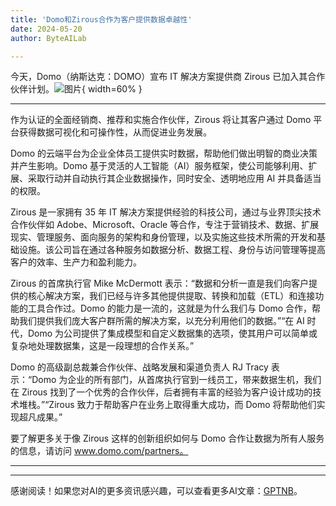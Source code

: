 ```yaml
---
title: 'Domo和Zirous合作为客户提供数据卓越性'
date: 2024-05-20
author: ByteAILab

---
```


今天，Domo（纳斯达克：DOMO）宣布 IT 解决方案提供商 Zirous 已加入其合作伙伴计划。![图片](https://ai-techpark.com/wp-content/uploads/2024/05/Domo-960x540.jpg){ width=60% }

---
作为认证的全面经销商、推荐和实施合作伙伴，Zirous 将让其客户通过 Domo 平台获得数据可视化和可操作性，从而促进业务发展。

Domo 的云端平台为企业全体员工提供实时数据，帮助他们做出明智的商业决策并产生影响。Domo 基于灵活的人工智能（AI）服务框架，使公司能够利用、扩展、采取行动并自动执行其企业数据操作，同时安全、透明地应用 AI 并具备适当的权限。

Zirous 是一家拥有 35 年 IT 解决方案提供经验的科技公司，通过与业界顶尖技术合作伙伴如 Adobe、Microsoft、Oracle 等合作，专注于营销技术、数据、扩展现实、管理服务、面向服务的架构和身份管理，以及实施这些技术所需的开发和基础设施。该公司旨在通过各种服务如数据分析、数据工程、身份与访问管理等提高客户的效率、生产力和盈利能力。

Zirous 的首席执行官 Mike McDermott 表示：“数据和分析一直是我们向客户提供的核心解决方案，我们已经与许多其他提供提取、转换和加载（ETL）和连接功能的工具合作过。Domo 的能力是一流的，这就是为什么我们与 Domo 合作，帮助我们提供我们庞大客户群所需的解决方案，以充分利用他们的数据。”“在 AI 时代，Domo 为公司提供了集成模型和自定义数据集的选项，使其用户可以简单或复杂地处理数据集，这是一段理想的合作关系。”

Domo 的高级副总裁兼合作伙伴、战略发展和渠道负责人 RJ Tracy 表示：“Domo 为企业的所有部门，从首席执行官到一线员工，带来数据生机，我们在 Zirous 找到了一个优秀的合作伙伴，后者拥有丰富的经验为客户设计成功的技术堆栈。”“Zirous 致力于帮助客户在业务上取得重大成功，而 Domo 将帮助他们实现超凡成果。”

要了解更多关于像 Zirous 这样的创新组织如何与 Domo 合作让数据为所有人服务的信息，请访问 www.domo.com/partners。

---
---
感谢阅读！如果您对AI的更多资讯感兴趣，可以查看更多AI文章：[GPTNB](https://gptnb.com)。